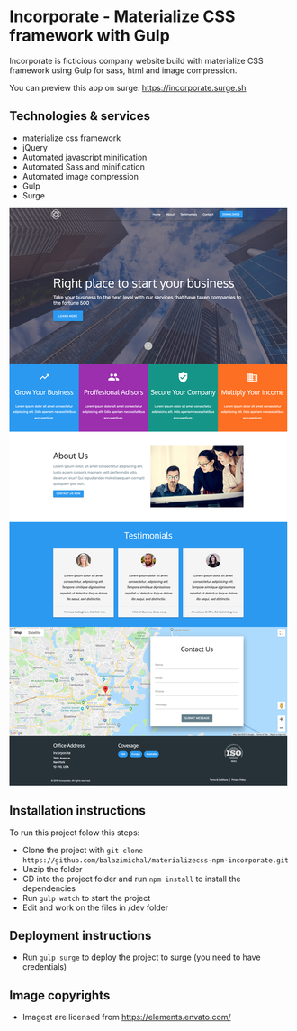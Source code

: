 # Incorporate - Materialize CSS framework with Gulp

Incorporate is ficticious company website build with materialize CSS framework using Gulp for sass, html and image compression.

You can preview this app on surge: https://incorporate.surge.sh

## Technologies & services

- materialize css framework
- jQuery
- Automated javascript minification
- Automated Sass and minification
- Automated image compression
- Gulp
- Surge

![alt text](/dev/images/screencapture-incorporate.jpg)

## Installation instructions

To run this project folow this steps:

- Clone the project with `git clone https://github.com/balazimichal/materializecss-npm-incorporate.git`
- Unzip the folder
- CD into the project folder and run `npm install` to install the dependencies
- Run `gulp watch` to start the project
- Edit and work on the files in /dev folder

## Deployment instructions

- Run `gulp surge` to deploy the project to surge (you need to have credentials)

## Image copyrights

- Imagest are licensed from https://elements.envato.com/

